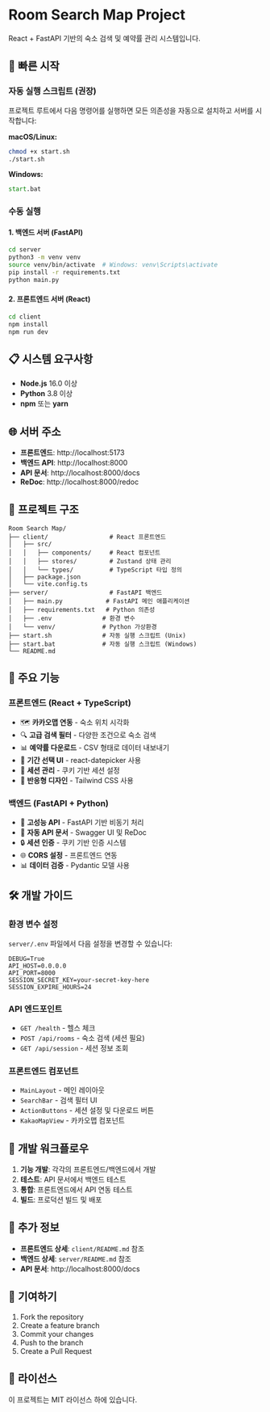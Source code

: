 # Room Search Map Project

React + FastAPI 기반의 숙소 검색 및 예약률 관리 시스템입니다.

## 🚀 빠른 시작

### 자동 실행 스크립트 (권장)

프로젝트 루트에서 다음 명령어를 실행하면 모든 의존성을 자동으로 설치하고 서버를 시작합니다:

**macOS/Linux:**
```bash
chmod +x start.sh
./start.sh
```

**Windows:**
```cmd
start.bat
```

### 수동 실행

#### 1. 백엔드 서버 (FastAPI)
```bash
cd server
python3 -m venv venv
source venv/bin/activate  # Windows: venv\Scripts\activate
pip install -r requirements.txt
python main.py
```

#### 2. 프론트엔드 서버 (React)
```bash
cd client
npm install
npm run dev
```

## 📋 시스템 요구사항

- **Node.js** 16.0 이상
- **Python** 3.8 이상
- **npm** 또는 **yarn**

## 🌐 서버 주소

- **프론트엔드**: http://localhost:5173
- **백엔드 API**: http://localhost:8000
- **API 문서**: http://localhost:8000/docs
- **ReDoc**: http://localhost:8000/redoc

## 📁 프로젝트 구조

```
Room Search Map/
├── client/                 # React 프론트엔드
│   ├── src/
│   │   ├── components/     # React 컴포넌트
│   │   ├── stores/         # Zustand 상태 관리
│   │   └── types/          # TypeScript 타입 정의
│   ├── package.json
│   └── vite.config.ts
├── server/                 # FastAPI 백엔드
│   ├── main.py            # FastAPI 메인 애플리케이션
│   ├── requirements.txt   # Python 의존성
│   ├── .env              # 환경 변수
│   └── venv/             # Python 가상환경
├── start.sh              # 자동 실행 스크립트 (Unix)
├── start.bat             # 자동 실행 스크립트 (Windows)
└── README.md
```

## 🔧 주요 기능

### 프론트엔드 (React + TypeScript)
- 🗺️ **카카오맵 연동** - 숙소 위치 시각화
- 🔍 **고급 검색 필터** - 다양한 조건으로 숙소 검색
- 📊 **예약률 다운로드** - CSV 형태로 데이터 내보내기
- 📅 **기간 선택 UI** - react-datepicker 사용
- 🔐 **세션 관리** - 쿠키 기반 세션 설정
- 🎨 **반응형 디자인** - Tailwind CSS 사용

### 백엔드 (FastAPI + Python)
- 🚀 **고성능 API** - FastAPI 기반 비동기 처리
- 📖 **자동 API 문서** - Swagger UI 및 ReDoc
- 🔒 **세션 인증** - 쿠키 기반 인증 시스템
- 🌐 **CORS 설정** - 프론트엔드 연동
- 📊 **데이터 검증** - Pydantic 모델 사용

## 🛠️ 개발 가이드

### 환경 변수 설정

`server/.env` 파일에서 다음 설정을 변경할 수 있습니다:

```env
DEBUG=True
API_HOST=0.0.0.0
API_PORT=8000
SESSION_SECRET_KEY=your-secret-key-here
SESSION_EXPIRE_HOURS=24
```

### API 엔드포인트

- `GET /health` - 헬스 체크
- `POST /api/rooms` - 숙소 검색 (세션 필요)
- `GET /api/session` - 세션 정보 조회

### 프론트엔드 컴포넌트

- `MainLayout` - 메인 레이아웃
- `SearchBar` - 검색 필터 UI
- `ActionButtons` - 세션 설정 및 다운로드 버튼
- `KakaoMapView` - 카카오맵 컴포넌트

## 🔄 개발 워크플로우

1. **기능 개발**: 각각의 프론트엔드/백엔드에서 개발
2. **테스트**: API 문서에서 백엔드 테스트
3. **통합**: 프론트엔드에서 API 연동 테스트
4. **빌드**: 프로덕션 빌드 및 배포

## 📝 추가 정보

- **프론트엔드 상세**: `client/README.md` 참조
- **백엔드 상세**: `server/README.md` 참조
- **API 문서**: http://localhost:8000/docs

## 🤝 기여하기

1. Fork the repository
2. Create a feature branch
3. Commit your changes
4. Push to the branch
5. Create a Pull Request

## 📄 라이선스

이 프로젝트는 MIT 라이선스 하에 있습니다.
